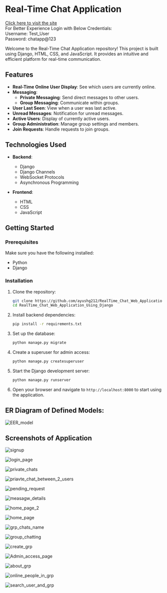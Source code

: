 # Real-Time Chat Application
[Click here to visit the site](https://aayush22002.el.r.appspot.com/)<br/>
For Better Experience Login with Below Credentials: <br/>
Username: Test_User<br/>
Password: chatapp@123

Welcome to the Real-Time Chat Application repository! This project is built using Django, HTML, CSS, and JavaScript. It provides an intuitive and efficient platform for real-time communication.

## Features

- **Real-Time Online User Display**: See which users are currently online.
- **Messaging**:
  - **Private Messaging**: Send direct messages to other users.
  - **Group Messaging**: Communicate within groups.
- **User Last Seen**: View when a user was last active.
- **Unread Messages**: Notification for unread messages.
- **Active Users**: Display of currently active users.
- **Group Administration**: Manage group settings and members.
- **Join Requests**: Handle requests to join groups.

## Technologies Used

- **Backend**:
  - Django
  - Django Channels
  - WebSocket Protocols
  - Asynchronous Programming

- **Frontend**:
  - HTML
  - CSS
  - JavaScript

## Getting Started

### Prerequisites

Make sure you have the following installed:

- Python 
- Django 

### Installation

1. Clone the repository:

    ```bash
    git clone https://github.com/ayushg212/RealTime_Chat_Web_Application_Using_Django.git 
    cd RealTime_Chat_Web_Application_Using_Django
    ```

2. Install backend dependencies:

    ```bash
    pip install -r requirements.txt
    ```

3. Set up the database:

    ```bash
    python manage.py migrate
    ```

4. Create a superuser for admin access:

    ```bash
    python manage.py createsuperuser
    ```

5. Start the Django development server:

    ```bash
    python manage.py runserver
    ```

6. Open your browser and navigate to `http://localhost:8000` to start using the application.

## ER Diagram of Defined Models:
![EER_model](https://github.com/user-attachments/assets/e17a1137-4de5-4253-97c5-061b44e0fe34)

## Screenshots of Application

![signup](https://github.com/user-attachments/assets/cf23850d-cdf0-4a5b-8e08-ed545b9d6360)

![login_page](https://github.com/user-attachments/assets/fb638643-ce5a-4afe-9ad9-f5b1d5430cf2)

![private_chats](https://github.com/user-attachments/assets/e4c88be2-4a2b-466f-b5dd-8df3908df122)

![priavte_chat_between_2_users](https://github.com/user-attachments/assets/e4fcf3a0-e600-477e-b019-5d849f16653c)

![pending_request](https://github.com/user-attachments/assets/0f4ab06a-b613-4a64-86c4-d0f970fb3539)

![measagw_details](https://github.com/user-attachments/assets/46063d2c-003c-45e8-ae70-2415efd83a4a)

![home_page_2](https://github.com/user-attachments/assets/b74aef0c-b292-4609-8aa9-e96b36c354c7)

![home_page](https://github.com/user-attachments/assets/c44be5e2-9fa6-4108-8443-fc48cc5c2119)

![grp_chats_name](https://github.com/user-attachments/assets/19b2afcb-507f-4d97-9d9e-c154619593fd)

![group_chatting](https://github.com/user-attachments/assets/cd605c63-bfda-41ed-ac44-95a479b90883)

![create_grp](https://github.com/user-attachments/assets/e46b66dd-1ad9-498b-9215-70feb2719a6d)

![Admin_access_page](https://github.com/user-attachments/assets/547ddeb5-ae9d-4a02-9bde-40dc8e20e858)

![about_grp](https://github.com/user-attachments/assets/0eff76e0-ab24-4f5d-a08c-39c6a74dc5d1)

![online_people_in_grp](https://github.com/user-attachments/assets/28e5870f-6f03-46b4-9063-fb3888a3b77d)

![search_user_and_grp](https://github.com/user-attachments/assets/f593cf03-6a8e-405c-a8a4-44bc87fb98bf)

